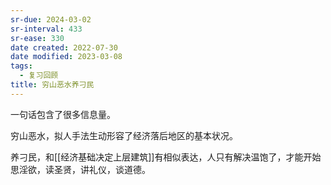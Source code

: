 ```yaml
---
sr-due: 2024-03-02
sr-interval: 433
sr-ease: 330
date created: 2022-07-30
date modified: 2023-03-08
tags:
  - 复习回顾
title: 穷山恶水养刁民
---
```


一句话包含了很多信息量。

穷山恶水，拟人手法生动形容了经济落后地区的基本状况。

养刁民，和[[经济基础决定上层建筑]]有相似表达，人只有解决温饱了，才能开始思淫欲，读圣贤，讲礼仪，谈道德。
